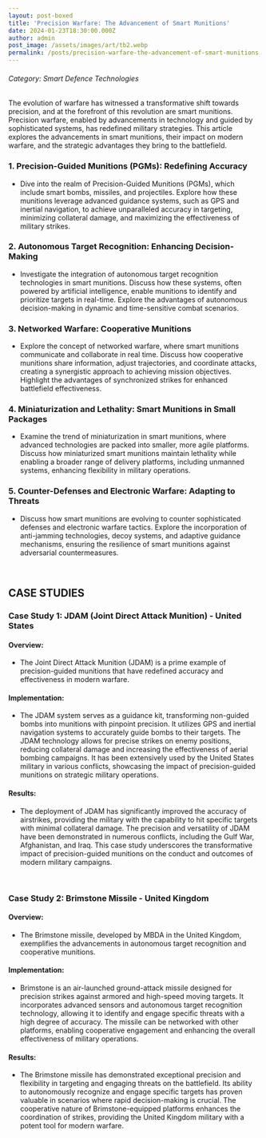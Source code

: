 ```yaml
---
layout: post-boxed
title: 'Precision Warfare: The Advancement of Smart Munitions'
date: 2024-01-23T18:30:00.000Z
author: admin
post_image: /assets/images/art/tb2.webp
permalink: /posts/precision-warfare-the-advancement-of-smart-munitions
---
```


###### Category: Smart Defence Technologies

The evolution of warfare has witnessed a transformative shift towards precision, and at the forefront of this revolution are smart munitions. Precision warfare, enabled by advancements in technology and guided by sophisticated systems, has redefined military strategies. This article explores the advancements in smart munitions, their impact on modern warfare, and the strategic advantages they bring to the battlefield.

### 1. Precision-Guided Munitions (PGMs): Redefining Accuracy

* Dive into the realm of Precision-Guided Munitions (PGMs), which include smart bombs, missiles, and projectiles. Explore how these munitions leverage advanced guidance systems, such as GPS and inertial navigation, to achieve unparalleled accuracy in targeting, minimizing collateral damage, and maximizing the effectiveness of military strikes.

### 2. Autonomous Target Recognition: Enhancing Decision-Making

* Investigate the integration of autonomous target recognition technologies in smart munitions. Discuss how these systems, often powered by artificial intelligence, enable munitions to identify and prioritize targets in real-time. Explore the advantages of autonomous decision-making in dynamic and time-sensitive combat scenarios.

### 3. Networked Warfare: Cooperative Munitions

* Explore the concept of networked warfare, where smart munitions communicate and collaborate in real time. Discuss how cooperative munitions share information, adjust trajectories, and coordinate attacks, creating a synergistic approach to achieving mission objectives. Highlight the advantages of synchronized strikes for enhanced battlefield effectiveness.

### 4. Miniaturization and Lethality: Smart Munitions in Small Packages

* Examine the trend of miniaturization in smart munitions, where advanced technologies are packed into smaller, more agile platforms. Discuss how miniaturized smart munitions maintain lethality while enabling a broader range of delivery platforms, including unmanned systems, enhancing flexibility in military operations.

### 5. Counter-Defenses and Electronic Warfare: Adapting to Threats

* Discuss how smart munitions are evolving to counter sophisticated defenses and electronic warfare tactics. Explore the incorporation of anti-jamming technologies, decoy systems, and adaptive guidance mechanisms, ensuring the resilience of smart munitions against adversarial countermeasures.

<br>

## CASE STUDIES

### Case Study 1: JDAM (Joint Direct Attack Munition) - United States

#### Overview:

* The Joint Direct Attack Munition (JDAM) is a prime example of precision-guided munitions that have redefined accuracy and effectiveness in modern warfare.

#### Implementation:

* The JDAM system serves as a guidance kit, transforming non-guided bombs into munitions with pinpoint precision. It utilizes GPS and inertial navigation systems to accurately guide bombs to their targets. The JDAM technology allows for precise strikes on enemy positions, reducing collateral damage and increasing the effectiveness of aerial bombing campaigns. It has been extensively used by the United States military in various conflicts, showcasing the impact of precision-guided munitions on strategic military operations.

#### Results:

* The deployment of JDAM has significantly improved the accuracy of airstrikes, providing the military with the capability to hit specific targets with minimal collateral damage. The precision and versatility of JDAM have been demonstrated in numerous conflicts, including the Gulf War, Afghanistan, and Iraq. This case study underscores the transformative impact of precision-guided munitions on the conduct and outcomes of modern military campaigns.

<br>

### Case Study 2: Brimstone Missile - United Kingdom

#### Overview:

* The Brimstone missile, developed by MBDA in the United Kingdom, exemplifies the advancements in autonomous target recognition and cooperative munitions.

#### Implementation:

* Brimstone is an air-launched ground-attack missile designed for precision strikes against armored and high-speed moving targets. It incorporates advanced sensors and autonomous target recognition technology, allowing it to identify and engage specific threats with a high degree of accuracy. The missile can be networked with other platforms, enabling cooperative engagement and enhancing the overall effectiveness of military operations.

#### Results:

* The Brimstone missile has demonstrated exceptional precision and flexibility in targeting and engaging threats on the battlefield. Its ability to autonomously recognize and engage specific targets has proven valuable in scenarios where rapid decision-making is crucial. The cooperative nature of Brimstone-equipped platforms enhances the coordination of strikes, providing the United Kingdom military with a potent tool for modern warfare.
